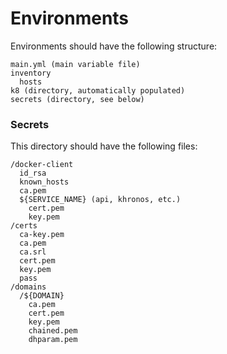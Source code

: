 # Environments

Environments should have the following structure:

```
main.yml (main variable file)
inventory
  hosts
k8 (directory, automatically populated)
secrets (directory, see below)
```

### Secrets

This directory should have the following files:

```
/docker-client
  id_rsa
  known_hosts
  ca.pem
  ${SERVICE_NAME} (api, khronos, etc.)
    cert.pem
    key.pem
/certs
  ca-key.pem
  ca.pem
  ca.srl
  cert.pem
  key.pem
  pass
/domains
  /${DOMAIN}
    ca.pem
    cert.pem
    key.pem
    chained.pem
    dhparam.pem
```
